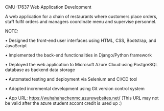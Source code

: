 CMU-17637 Web Application Development

A web application for a chain of restaurants where customers place orders, staff fulfil orders and managers coordinate menu and supervise personnel. 

NOTE:

• Designed the front-end user interfaces using HTML, CSS, Bootstrap, and JavaScript

• Implemented the back-end functionalities in Django/Python framework

• Deployed the web application to Microsoft Azure Cloud using PostgreSQL database as backend data storage

• Automated testing and deployment via Selenium and CI/CD tool

• Adopted incremental development using Git version control system

• App URL: https://wuhahahachenmc.azurewebsites.net/ (This URL may not be valid after the azure student accont credit is used up :)


